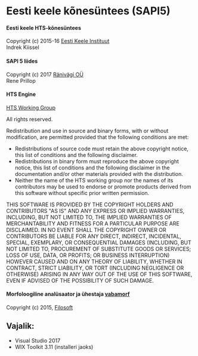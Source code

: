 # Eesti keele kõnesüntees (SAPI5)

#### Eesti keele HTS-kõnesüntees
Copyright (c) 2015-16 [Eesti Keele Instituut](http://www.eki.ee/)  
Indrek Kiissel

#### SAPI 5 liides
Copyright (c) 2017 [Ränivägi OÜ](http://www.ränivägi.ee/)  
Rene Prillop
	
#### HTS Engine
[HTS Working Group](http://hts-engine.sourceforge.net/)  

All rights reserved.

Redistribution and use in source and binary forms, with or
without modification, are permitted provided that the following
conditions are met:
- Redistributions of source code must retain the above copyright
notice, this list of conditions and the following disclaimer.
- Redistributions in binary form must reproduce the above
copyright notice, this list of conditions and the following
disclaimer in the documentation and/or other materials provided
with the distribution.
- Neither the name of the HTS working group nor the names of its
contributors may be used to endorse or promote products derived
from this software without specific prior written permission.

THIS SOFTWARE IS PROVIDED BY THE COPYRIGHT HOLDERS AND
CONTRIBUTORS "AS IS" AND ANY EXPRESS OR IMPLIED WARRANTIES,
INCLUDING, BUT NOT LIMITED TO, THE IMPLIED WARRANTIES OF
MERCHANTABILITY AND FITNESS FOR A PARTICULAR PURPOSE ARE
DISCLAIMED. IN NO EVENT SHALL THE COPYRIGHT OWNER OR CONTRIBUTORS
BE LIABLE FOR ANY DIRECT, INDIRECT, INCIDENTAL, SPECIAL,
EXEMPLARY, OR CONSEQUENTIAL DAMAGES (INCLUDING, BUT NOT LIMITED
TO, PROCUREMENT OF SUBSTITUTE GOODS OR SERVICES; LOSS OF USE,
DATA, OR PROFITS; OR BUSINESS INTERRUPTION) HOWEVER CAUSED AND ON
ANY THEORY OF LIABILITY, WHETHER IN CONTRACT, STRICT LIABILITY,
OR TORT (INCLUDING NEGLIGENCE OR OTHERWISE) ARISING IN ANY WAY
OUT OF THE USE OF THIS SOFTWARE, EVEN IF ADVISED OF THE
POSSIBILITY OF SUCH DAMAGE.

#### Morfoloogiline analüsaator ja ühestaja [vabamorf](https://github.com/Filosoft/vabamorf)
Copyright (c) 2015, [Filosoft](http://www.filosoft.ee/)

## Vajalik:
- Visual Studio 2017
- WIX Toolkit 3.11 (installeri jaoks)
